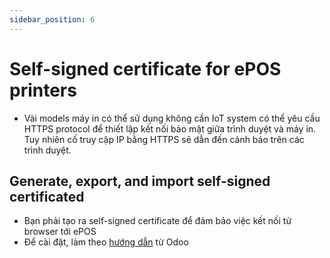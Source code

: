 ```yaml
---
sidebar_position: 6
---
```


# Self-signed certificate for ePOS printers

- Vài models máy in có thể sử dụng không cần IoT system có thể yêu cầu HTTPS protocol để thiết lập kết nối bảo mật giữa trình duyệt và máy in. Tuy nhiên
  cố truy cập IP bằng HTTPS sẽ dẫn đến cảnh báo trên các trình duyệt.

## Generate, export, and import self-signed certificated

- Bạn phải tạo ra self-signed certificate để đảm bảo việc kết nối từ browser tới ePOS
- Để cài đặt, làm theo [hướng dẫn](https://www.odoo.com/documentation/19.0/applications/sales/point_of_sale/configuration/epos_ssc.html#generate-export-and-import-self-signed-certificates) từ Odoo
